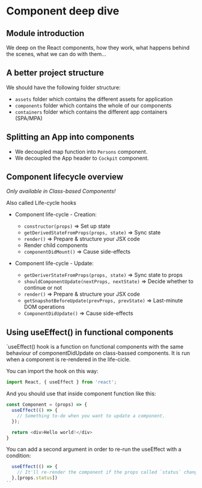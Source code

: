 # Component deep dive

## Module introduction

We deep on the React components, how they work, what happens behind the scenes, what we can do with them...

## A better project structure

We should have the following folder structure:

- `assets` folder which contains the different assets for application
- `components` folder which contains the whole of our components
- `containers` folder which contains the different app containers (SPA/MPA)

## Splitting an App into components

- We decoupled map function into `Persons` component.
- We decoupled the App header to `Cockpit` component.

## Component lifecycle overview

*Only available in Class-based Components!*

Also called Life-cycle hooks

- Component life-cycle - Creation: 
  - `constructor(props)` => Set up state
  - `getDerivedStateFromProps(props, state)` => Sync state
  - `render()` => Prepare & structure your JSX code
  - Render child components
  - `componentDidMount()` => Cause side-effects

- Component life-cycle - Update:
  - `getDeriverStateFromProps(props, state)` => Sync state to props
  - `shouldComponentUpdate(nextProps, nextState)` => Decide whether to continue or not
  - `render()` => Prepare & structure your JSX code
  - `getSnapshotBeforeUpdate(prevProps, prevState)` => Last-minute DOM operations
  - `ComponentDidUpdate()` => Cause side-effects

## Using useEffect() in functional components

`useEffect() hook is a function on functional components with the same behaviour of componentDidUpdate on class-bassed components.
It is run when a component is re-rendered in the life-cicle.

You can import the hook on this way:
```js
import React, { useEffect } from 'react';
```

And you should use that inside component function like this:
```js
const Component = (props) => {
  useEffect(() => {
    // Something to-do when you want to update a component.
  });

  return <div>Hello world!</div>
}
```

You can add a second argument in order to re-run the useEffect with a condition:

```js
  useEffect(() => {
    // It'll re-render the component if the props called `status` changes
  },[props.status])
``
